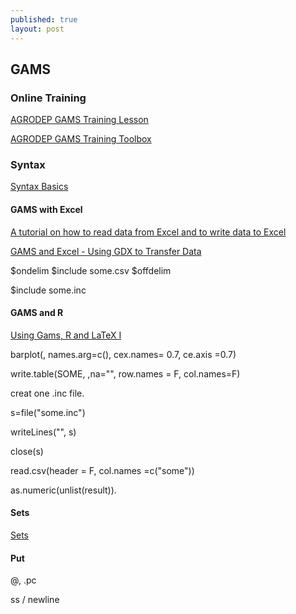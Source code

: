 ```yaml
---
published: true
layout: post
---
```

## GAMS


### Online Training 

[AGRODEP GAMS Training Lesson](https://www.youtube.com/watch?v=eJUvgMvXaYM&list=PLku5ll-czTTjWoNBcvOpMl2U_vjXF8iH-)

[AGRODEP GAMS Training Toolbox](http://www.agrodep.org/model/gams-training-toolbox)

### Syntax 

[ Syntax Basics](https://www.youtube.com/watch?v=fbRbuAb7zEw)



#### GAMS with Excel

[A tutorial on how to read data from Excel and to write data to Excel](https://www.gams.com/help/index.jsp?topic=%2Fgams.doc%2Fuserguides%2Fuserguide%2F_u_g__data_exchange__excel.html)

[GAMS and Excel - Using GDX to Transfer Data ](https://www.youtube.com/watch?v=5PEjOUOL3sU)


$ondelim
$include some.csv
$offdelim


$include some.inc

#### GAMS and R

[Using Gams, R and LaTeX I](http://blog.modelworks.ch/?p=236)


barplot(, names.arg=c(), cex.names= 0.7, ce.axis =0.7)

write.table(SOME, ,na="", row.names = F, col.names=F)

creat one .inc file. 

s=file("some.inc")

writeLines("", s)

close(s)

read.csv(header = F, col.names =c("some"))

as.numeric(unlist(result)).




#### Sets

[Sets](https://www.youtube.com/watch?v=vUrL4o6kK1s)


#### Put

@, .pc

ss
/  newline

